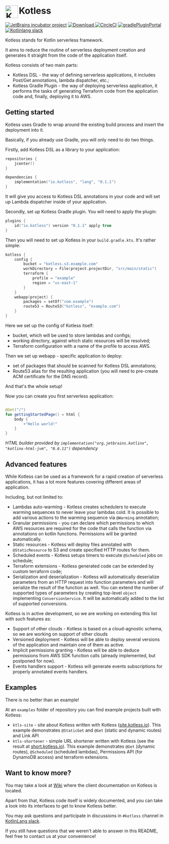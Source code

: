 <h1> <img align="left" width="40" height="40" src="https://site.kotless.io/favicon.apng" alt="Kotless Icon"> Kotless </h1>

[![JetBrains incubator project](https://jb.gg/badges/incubator-flat-square.svg)](https://confluence.jetbrains.com/display/ALL/JetBrains+on+GitHub)
[![Download](https://img.shields.io/badge/dynamic/json.svg?label=latest&query=name&style=flat-square&url=https%3A%2F%2Fapi.bintray.com%2Fpackages%2Ftanvd%2Fio.kotless%2Flang%2Fversions%2F_latest) ](https://bintray.com/tanvd/io.kotless/lang/_latestVersion)
[![CircleCI](https://img.shields.io/circleci/build/github/JetBrains/kotless.svg?style=flat-square)](https://circleci.com/gh/JetBrains/kotless)
[![gradlePluginPortal](https://img.shields.io/maven-metadata/v.svg?label=gradlePluginPortal&metadataUrl=https%3A%2F%2Fplugins.gradle.org%2Fm2%2Fio.kotless%2Fio.kotless.gradle.plugin%2Fmaven-metadata.xml?style=flat-square)](https://plugins.gradle.org/plugin/io.kotless)
[![Kotlinlang slack](https://img.shields.io/static/v1?label=kotlinlang&message=kotless&color=brightgreen&logo=slack&style=flat-square)](https://app.slack.com/client/T09229ZC6/CKS388069)


Kotless stands for Kotlin serverless framework. 

It aims to reduce the routine of serverless deployment creation and generates it straight
from the code of the application itself. 

Kotless consists of two main parts:
* Kotless DSL - the way of defining serverless applications, it includes Post/Get annotations, lambda dispatcher, etc.;
* Kotless Gradle Plugin - the way of deploying serverless application, it performs the tasks of generating Terraform 
  code from the application code and, finally, deploying it to AWS.

## Getting started

Kotless uses Gradle to wrap around the existing build process and insert the deployment into it. 

Basically, if you already use Gradle, you will only need to do two things.

Firstly, add Kotless DSL as a library to your application:

```kotlin
repositories {
    jcenter()
}

dependencies {
    implementation("io.kotless", "lang", "0.1.1")
}
```

It will give you access to Kotless DSL annotations in your code and will set up Lambda dispatcher inside of your application.

Secondly, set up Kotless Gradle plugin. You will need to apply the plugin:

```kotlin
plugins {
    id("io.kotless") version "0.1.1" apply true
}
```

Then you will need to set up Kotless in your `build.gradle.kts`. It's rather simple:

```kotlin
kotless {
    config {
        bucket = "kotless.s3.example.com"
        workDirectory = File(project.projectDir, "src/main/static")
        terraform {
            profile = "example"
            region = "us-east-1"
        }
    }
    webapp(project) {
        packages = setOf("com.example")
        route53 = Route53("kotless", "example.com")
    }
}
```

Here we set up the config of Kotless itself:
* bucket, which will be used to store lambdas and configs;
* working directory, against which static resources will be resolved;
* Terraform configuration with a name of the profile to access AWS.

Then we set up webapp - specific application to deploy: 
* set of packages that should be scanned for Kotless DSL annotations;
* Route53 alias for the resulting application (you will need to pre-create ACM certificate for the DNS record).

And that's the whole setup!

Now you can create you first serverless application:

```kotlin

@Get("/")
fun gettingStartedPage() = html {
    body {
        +"Hello world!"
    }
}
```

*HTML builder provided by `implementation("org.jetbrains.kotlinx", "kotlinx-html-jvm", "0.6.11")` dependency*

## Advanced features

While Kotless can be used as a framework for a rapid creation of serverless
applications, it has a lot more features covering different areas of application.

Including, but not limited to:
* Lambdas auto-warming - Kotless creates schedulers to execute warming sequences to never leave your lambdas cold. 
  It is possible to add various actions to the warming sequence via `@Warming` annotation;
* Granular permissions - you can declare which permissions to which AWS resources are required for the code that
  calls the function via annotations on kotlin functions. Permissions will be granted automatically.
* Static resources - Kotless will deploy files annotated with `@StaticResource` to S3 and create specified HTTP 
  routes for them.
* Scheduled events - Kotless setups timers to execute `@Scheduled` jobs on schedule;
* Terraform extensions - Kotless generated code can be extended by custom terraform code;
* Serialization and deserialization - Kotless will automatically deserialize parameters from an HTTP request into 
  function parameters and will serialize the result of the function as well. You can extend the number of supported 
  types of parameters by creating top-level `object` implementing `ConversionService`. It will be automatically
  added to the list of supported conversions.

Kotless is in active development, so we are working on extending this list with such features as:
* Support of other clouds - Kotless is based on a cloud-agnostic schema, so we are working on support of other clouds
* Versioned deployment - Kotless will be able to deploy several versions of the application and maintain one of them
  as active.
* Implicit permissions granting - Kotless will be able to deduce permissions from AWS SDK function calls 
  (already implemented, but postponed for now).
* Events handlers support - Kotless will generate events subscriptions for properly annotated events handlers.

## Examples

There is no better than an example!

At an `examples` folder of repository you can find example projects built with Kotless:
* `ktls-site` - site about Kotless written with Kotless ([site.kotless.io](https://site.kotless.io)). 
This example demonstrates `@StaticGet` and `@Get` (static and dynamic routes) and Link API
* `ktls-shortener` - simple URL shortener written with Kotless (see the result at [short.kotless.io](https://short.kotless.io)). 
This example demonstrates `@Get` (dynamic routes), `@Scheduled` (scheduled lambdas), Permissions API (for DynamoDB access) and terraform extensions.

## Want to know more?

You may take a look at [Wiki](https://github.com/JetBrains/kotless/wiki) where the client documentation on Kotless is located.

Apart from that, Kotless code itself is widely documented, and you can take a look into its interfaces to get to know Kotless better. 

You may ask questions and participate in discussions in `#kotless` channel in [KotlinLang slack](http://slack.kotlinlang.org).

If you still have questions that we weren't able to answer in this README, feel free to contact us at your convenience!
